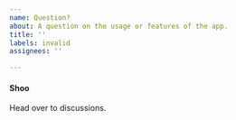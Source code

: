 ```yaml
---
name: Question?
about: A question on the usage or features of the app.
title: ''
labels: invalid
assignees: ''

---
```


#### Shoo
Head over to discussions.
